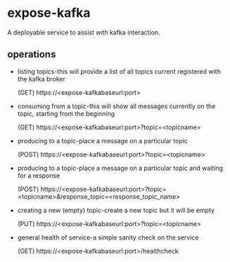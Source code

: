# expose-kafka

A deployable service to assist with kafka interaction.

## operations

- listing topics-this will provide a list of all topics
current registered with the kafka broker

    (GET)  https://\<expose-kafkabaseurl:port>

- consuming from a topic-this will show all messages currently
on the topic, starting from the beginning

    (GET)  https://\<expose-kafkabaseurl:port>?topic=\<topicname>

- producing to a topic-place a message on a particular topic

    (POST) https://\<expose-kafkabaseurl:port>?topic=\<topicname>

- producing to a topic-place a message on a particular topic and waiting for a response

    (POST) https://\<expose-kafkabaseurl:port>?topic=\<topicname>&response_topic=<response_topic_name>

- creating a new (empty) topic-create a new topic but it will be empty

    (PUT) https://\<expose-kafkabaseurl:port>?topic=\<topicname>

- general health of service-a simple sanity check on the service

    (GET)  https://\<expose-kafkabaseurl:port>/healthcheck

